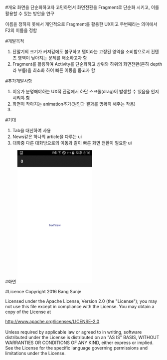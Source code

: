 #개요
화면을 단순화하고자 고민하면서 화면전환을 Fragment로 단순화 시키고, 이를 활용할 수 있는 방안을 연구

이름을 정하지 못해서 개인적으로 Fragment를 활용한 UX이고 두번째라는 의미에서 F2의 이름을 정함

#개발목적
1. 단말기의 크기가 커져감에도 불구하고 탭이라는 고정된 영역을 소비함으로서 컨텐츠 영역이 낮아지는 문제를 해소하고자 함
2. Fragment를 활용하여 Activity를 단순화하고 상위와 하위의 화면전환(흔히 depth라 부름)을 최소화 하여 빠른 이동을 돕고자 함

#추가개발사항
1. 이유가 분명해야하는 UX적 관점에서 하단 스크롤(drag)이 발생할 수 있음을 인지시켜야 함
2. 화면이 작아지는 animation추가(원인과 결과를 명확히 해주는 작용)
3. 

#기대
1. Tab을 대신하여 사용
2. News같은 하나의 article을 다루는 ui
3. 대화중 다른 대화방으로의 이동과 같이 빠른 화면 전환이 필요한 ui

#화면
<img src="./screenshots/f2_3.gif" width="240">

#Licence
Copyright 2016 Bang Sunje

Licensed under the Apache License, Version 2.0 (the "License"); you may not use this file except in compliance with the License. You may obtain a copy of the License at

   http://www.apache.org/licenses/LICENSE-2.0
</br>   
Unless required by applicable law or agreed to in writing, software distributed under the License is distributed on an "AS IS" BASIS, WITHOUT WARRANTIES OR CONDITIONS OF ANY KIND, either express or implied. See the License for the specific language governing permissions and limitations under the License.
